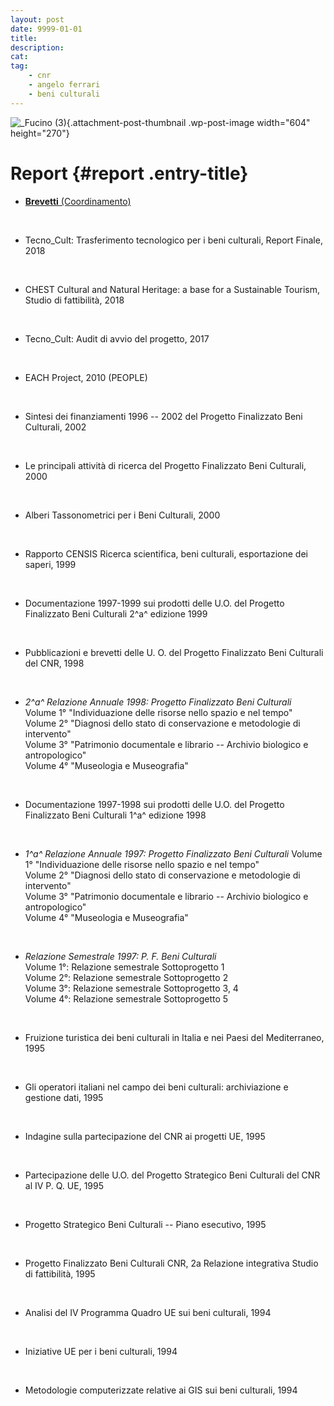 ```yaml
---
layout: post
date: 9999-01-01
title:
description:
cat:
tag:
    - cnr
    - angelo ferrari
    - beni culturali
---
```

![\_Fucino (3)](wp-content/uploads/2018/11/Fucino-3-604x270.jpg){.attachment-post-thumbnail .wp-post-image width="604" height="270"}

Report {#report .entry-title}
======

-   [**Brevetti** (Coordinamento)](wp-content/uploads/2018/10/Brevetti-PFBC-2003.pdf)

&nbsp;

-   Tecno\_Cult: Trasferimento tecnologico per i beni culturali, Report Finale, 2018

&nbsp;

-   CHEST Cultural and Natural Heritage: a base for a Sustainable Tourism, Studio di fattibilità, 2018

&nbsp;

-   Tecno\_Cult: Audit di avvio del progetto, 2017

&nbsp;

-   EACH Project, 2010 (PEOPLE)

&nbsp;

-   Sintesi dei finanziamenti 1996 -- 2002 del Progetto Finalizzato Beni Culturali, 2002

&nbsp;

-   Le principali attività di ricerca del Progetto Finalizzato Beni Culturali, 2000

&nbsp;

-   Alberi Tassonometrici per i Beni Culturali, 2000

&nbsp;

-   Rapporto CENSIS Ricerca scientifica, beni culturali, esportazione dei saperi, 1999

&nbsp;

-   Documentazione 1997-1999 sui prodotti delle U.O. del Progetto Finalizzato Beni Culturali 2^a^ edizione 1999

&nbsp;

-   Pubblicazioni e brevetti delle U. O. del Progetto Finalizzato Beni Culturali del CNR, 1998

&nbsp;

-   *2^a^ Relazione Annuale 1998:  Progetto Finalizzato Beni Culturali*\
    Volume 1° "Individuazione delle risorse nello spazio e nel tempo"\
    Volume 2° "Diagnosi dello stato di conservazione e metodologie di intervento"\
    Volume 3° "Patrimonio documentale e librario -- Archivio biologico e antropologico"\
    Volume 4° "Museologia e Museografia"

&nbsp;

-   Documentazione 1997-1998 sui prodotti delle U.O. del Progetto Finalizzato Beni Culturali 1^a^ edizione 1998

&nbsp;

-   *1^a^ Relazione Annuale 1997:  Progetto Finalizzato Beni Culturali* Volume 1° "Individuazione delle risorse nello spazio e nel tempo"\
    Volume 2° "Diagnosi dello stato di conservazione e metodologie di intervento"\
    Volume 3° "Patrimonio documentale e librario -- Archivio biologico e antropologico"\
    Volume 4° "Museologia e Museografia"

&nbsp;

-   *Relazione Semestrale 1997: P. F. Beni Culturali*\
    Volume 1°: Relazione semestrale Sottoprogetto 1\
    Volume 2°: Relazione semestrale Sottoprogetto 2\
    Volume 3°: Relazione semestrale Sottoprogetto 3, 4\
    Volume 4°: Relazione semestrale Sottoprogetto 5

&nbsp;

-   Fruizione turistica dei beni culturali in Italia e nei Paesi del Mediterraneo, 1995

&nbsp;

-   Gli operatori italiani nel campo dei beni culturali: archiviazione e gestione dati, 1995

&nbsp;

-   Indagine sulla partecipazione del CNR ai progetti UE, 1995

&nbsp;

-   Partecipazione delle U.O. del Progetto Strategico Beni Culturali del CNR al IV P. Q. UE, 1995

&nbsp;

-   Progetto Strategico Beni Culturali -- Piano esecutivo, 1995

&nbsp;

-   Progetto Finalizzato Beni Culturali CNR, 2a Relazione integrativa Studio di fattibilità, 1995

&nbsp;

-   Analisi del IV Programma Quadro UE sui beni culturali, 1994

&nbsp;

-   Iniziative UE per i beni culturali, 1994

&nbsp;

-   Metodologie computerizzate relative ai GIS sui beni culturali, 1994

